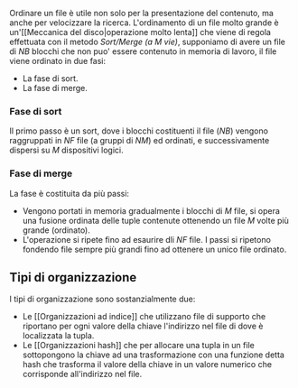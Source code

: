 Ordinare un file è utile non solo per la presentazione del contenuto, ma anche per velocizzare la ricerca.
L'ordinamento di un file molto grande è un'[[Meccanica del disco|operazione molto lenta]] che viene di regola effettuata con il metodo *Sort/Merge (a M vie)*, supponiamo di avere un file di $NB$ blocchi che non puo' essere contenuto in memoria di lavoro, il file viene ordinato in due fasi:
- La fase di sort.
- La fase di merge.

### Fase di sort
Il primo passo è un sort, dove i blocchi costituenti il file ($NB$) vengono raggruppati in $NF$ file (a gruppi di $NM$) ed ordinati, e successivamente dispersi su $M$ dispositivi logici.

### Fase di merge
La fase è costituita da più passi:
- Vengono portati in memoria gradualmente i blocchi di $M$ file, si opera una fusione ordinata delle tuple contenute ottenendo un file $M$ volte più grande (ordinato).
- L'operazione si ripete fino ad esaurire dli $NF$ file.
I passi si ripetono fondendo file sempre più grandi fino ad ottenere un unico file ordinato.

## Tipi di organizzazione
I tipi di organizzazione sono sostanzialmente due:
- Le [[Organizzazioni ad indice]] che utilizzano file di supporto che riportano per ogni valore della chiave l'indirizzo nel file di dove è localizzata la tupla.
- Le [[Organizzazioni hash]] che per allocare una tupla in un file sottopongono la chiave ad una trasformazione con una funzione detta hash che trasforma il valore della chiave in un valore numerico che corrisponde all'indirizzo nel file.